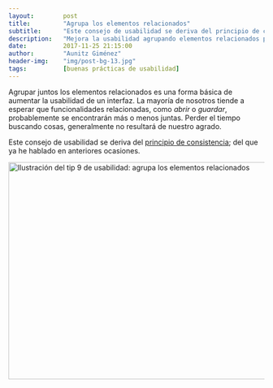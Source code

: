 ```yaml
---
layout:        post
title:         "Agrupa los elementos relacionados"
subtitle:      "Este consejo de usabilidad se deriva del principio de consistencia"
description:   "Mejora la usabilidad agrupando elementos relacionados para facilitar la búsqueda y la coherencia en la interfaz."
date:          2017-11-25 21:15:00
author:        "Aunitz Giménez"
header-img:    "img/post-bg-13.jpg"
tags:          [buenas prácticas de usabilidad]
---
```


<p>Agrupar juntos los elementos relacionados es una forma básica de aumentar la usabilidad de un interfaz. La mayoría de nosotros tiende a esperar que funcionalidades relacionadas, como <em>abrir</em> o <em>guardar</em>, probablemente se encontrarán más o menos juntas. Perder el tiempo buscando cosas, generalmente no resultará de nuestro agrado.</p>

<p>Este consejo de usabilidad se deriva del <a href="{{ site.baseurl }}{% post_url 2017-01-18-principios-usabilidad %}">principio de consistencia</a>; del que ya he hablado en anteriores ocasiones.</p>

<p><img src="{{ site.baseurl }}/img/tip-9-agrupa-elementos-relacionados.png" loading="lazy" alt="Ilustración del tip 9 de usabilidad: agrupa los elementos relacionados" width="722" height="428"></p>